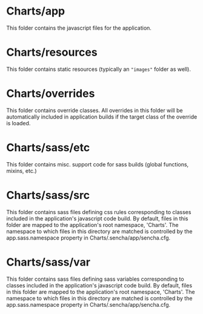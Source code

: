 # Charts/app

This folder contains the javascript files for the application.

# Charts/resources

This folder contains static resources (typically an `"images"` folder as well).

# Charts/overrides

This folder contains override classes. All overrides in this folder will be 
automatically included in application builds if the target class of the override
is loaded.

# Charts/sass/etc

This folder contains misc. support code for sass builds (global functions, 
mixins, etc.)

# Charts/sass/src

This folder contains sass files defining css rules corresponding to classes
included in the application's javascript code build.  By default, files in this 
folder are mapped to the application's root namespace, 'Charts'. The
namespace to which files in this directory are matched is controlled by the
app.sass.namespace property in Charts/.sencha/app/sencha.cfg. 

# Charts/sass/var

This folder contains sass files defining sass variables corresponding to classes
included in the application's javascript code build.  By default, files in this 
folder are mapped to the application's root namespace, 'Charts'. The
namespace to which files in this directory are matched is controlled by the
app.sass.namespace property in Charts/.sencha/app/sencha.cfg. 
